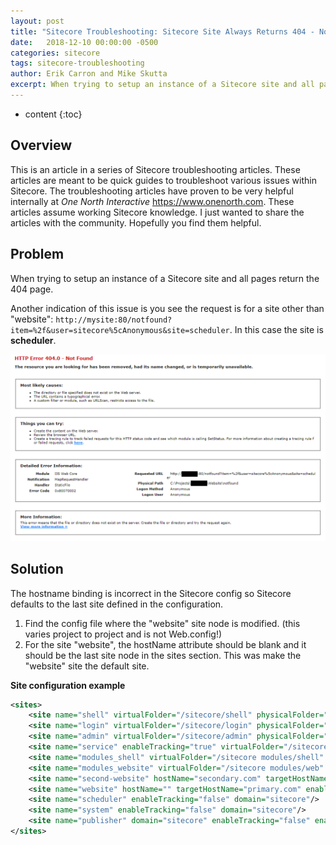 ```yaml
---
layout: post
title: "Sitecore Troubleshooting: Sitecore Site Always Returns 404 - Not Found"
date:   2018-12-10 00:00:00 -0500
categories: sitecore
tags: sitecore-troubleshooting
author: Erik Carron and Mike Skutta
excerpt: When trying to setup an instance of a Sitecore site and all pages return the 404 page.
---
```


* content
{:toc}

## Overview

This is an article in a series of Sitecore troubleshooting articles. These articles are meant to be quick guides to troubleshoot various issues within Sitecore. The troubleshooting articles have proven to be very helpful internally at *One North Interactive* https://www.onenorth.com.  These articles assume working Sitecore knowledge. I just wanted to share the articles with the community. Hopefully you find them helpful.

## Problem

When trying to setup an instance of a Sitecore site and all pages return the 404 page.

Another indication of this issue is you see the request is for a site other than "website": ```http://mysite:80/notfound?item=%2f&user=sitecore%5cAnonymous&site=scheduler```.  In this case the site is **scheduler**.

![Not Found](/images/sitecore-troubleshooting-site-always-returns-404-not-found/image2017-6-16_8-21-54.png)

## Solution

The hostname binding is incorrect in the Sitecore config so Sitecore defaults to the last site defined in the configuration.

1. Find the config file where the "website" site node is modified. (this varies project to project and is not Web.config!)
1. For the site "website", the hostName attribute should be blank and it should be the last site node in the sites section. This was make the "website" site the default site.

**Site configuration example**

```xml
<sites>
    <site name="shell" virtualFolder="/sitecore/shell" physicalFolder="/sitecore/shell" rootPath="/sitecore/content" startItem="/home" language="en" database="core" domain="sitecore" loginPage="/sitecore/login" content="master" contentStartItem="/Home" enableWorkflow="true" enableTracking="false" analyticsDefinitions="content" xmlControlPage="/sitecore/shell/default.aspx" browserTitle="Sitecore" htmlCacheSize="10MB" registryCacheSize="15MB" viewStateCacheSize="1MB" xslCacheSize="25MB" disableBrowserCaching="true"/>
    <site name="login" virtualFolder="/sitecore/login" physicalFolder="/sitecore/login" enableTracking="false" database="core" domain="sitecore" disableXmlControls="true"/>
    <site name="admin" virtualFolder="/sitecore/admin" physicalFolder="/sitecore/admin" enableTracking="false" enableWorkflow="true" domain="sitecore" loginPage="/sitecore/admin/login.aspx"/>
    <site name="service" enableTracking="true" virtualFolder="/sitecore/service" physicalFolder="/sitecore/service"/>
    <site name="modules_shell" virtualFolder="/sitecore modules/shell" physicalFolder="/sitecore modules/shell" rootPath="/sitecore/content" startItem="/home" language="en" database="core" domain="sitecore" content="master" enableTracking="false" enableWorkflow="true"/>
    <site name="modules_website" virtualFolder="/sitecore modules/web" physicalFolder="/sitecore modules/web" rootPath="/sitecore/content" startItem="/home" language="en" database="web" domain="extranet" allowDebug="true" cacheHtml="true"/>
    <site name="second-website" hostName="secondary.com" targetHostName="secondary.com" enableTracking="true" virtualFolder="/" physicalFolder="/" rootPath="/sitecore/content" startItem="/home" database="web" domain="extranet" allowDebug="true" cacheHtml="true" htmlCacheSize="50MB" registryCacheSize="0" viewStateCacheSize="0" xslCacheSize="25MB" filteredItemsCacheSize="10MB" enablePreview="true" enableWebEdit="true" enableDebugger="true" disableClientData="false" cacheRenderingParameters="true" renderingParametersCacheSize="10MB"/>
    <site name="website" hostName="" targetHostName="primary.com" enableTracking="true" virtualFolder="/" physicalFolder="/" rootPath="/sitecore/content" startItem="/home" database="web" domain="extranet" allowDebug="true" cacheHtml="true" htmlCacheSize="50MB" registryCacheSize="0" viewStateCacheSize="0" xslCacheSize="25MB" filteredItemsCacheSize="10MB" enablePreview="true" enableWebEdit="true" enableDebugger="true" disableClientData="false" cacheRenderingParameters="true" renderingParametersCacheSize="10MB"/>
    <site name="scheduler" enableTracking="false" domain="sitecore"/>
    <site name="system" enableTracking="false" domain="sitecore"/>
    <site name="publisher" domain="sitecore" enableTracking="false" enableWorkflow="true"/>
</sites>
```